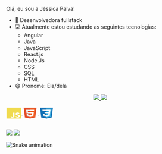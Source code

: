 Olá, eu sou a Jéssica Paiva!

- 🔭 Desenvolvedora fullstack
- 💻 Atualmente estou estudando as seguintes tecnologias: 
    - Angular
    - Java
    - JavaScript
    - React.js
    - Node.Js
    - CSS
    - SQL
    - HTML
- 😄 Pronome: Ela/dela

<div align="center">
  <a href="https://github.com/Jessica-s-paiva">
  <img height="160em" src="https://github-readme-stats.vercel.app/api?username=Jessica-s-paiva&show_icons=true&theme=dracula&include_all_commits=true&count_private=true"/>
  <img height="160em" src="https://github-readme-stats.vercel.app/api/top-langs/?username=Jessica-s-paiva&layout=compact&langs_count=7&theme=dracula"/>
</div>
  
<div style="display: inline_block"><br>
  <img align="center" alt="Rafa-Js" height="30" width="40" src="https://raw.githubusercontent.com/devicons/devicon/master/icons/javascript/javascript-plain.svg">
  <img align="center" alt="Rafa-HTML" height="30" width="40" src="https://raw.githubusercontent.com/devicons/devicon/master/icons/html5/html5-original.svg">
  <img align="center" alt="Rafa-CSS" height="30" width="40" src="https://raw.githubusercontent.com/devicons/devicon/master/icons/css3/css3-original.svg">
 </div>
  
  ##
  
  <div> 
  <a href = "mailto:jessicapaivamvp@gmail.com"><img src="https://img.shields.io/badge/-Gmail-%23333?style=for-the-badge&logo=gmail&logoColor=white" target="_blank"></a>
  <a href="https://www.linkedin.com/in/jessica-dos-santos-paiva/" target="_blank"><img src="https://img.shields.io/badge/-LinkedIn-%230077B5?style=for-the-badge&logo=linkedin&logoColor=white" target="_blank"></a> 
    
![Snake animation](https://github.com/Jessica-s-paiva/Jessica-s-paiva/blob/output/github-contribution-grid-snake.svg)
  </div>
